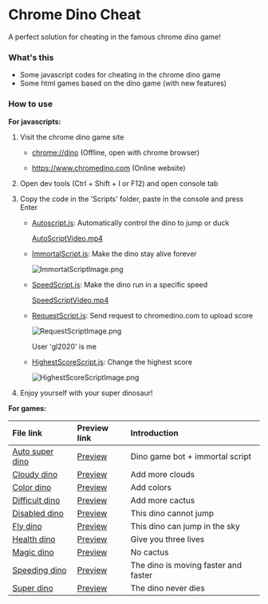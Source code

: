 # Chrome Dino Cheat

A perfect solution for cheating in the famous chrome dino game! 

### What's this

- Some javascript codes for cheating in the chrome dino game
- Some html games based on the dino game (with new features)

### How to use

<b>For javascripts: </b>

1. Visit the chrome dino game site

    - <chrome://dino> (Offline, open with chrome browser)

    - <https://www.chromedino.com> (Online website)

2. Open dev tools (Ctrl + Shift + I or F12) and open console tab

3. Copy the code in the 'Scripts' folder, paste in the console and press Enter

    - [Autoscript.js](https://github.com/georgel2020/ChromeDinoScript/blob/main/Scripts/AutoScript.js): Automatically control the dino to jump or duck

        [AutoScriptVideo.mp4](https://github.com/georgel2020/ChromeDinoScript/blob/main/Resources/AutoScriptVideo.mp4)
    
    - [ImmortalScript.js](https://github.com/georgel2020/ChromeDinoScript/blob/main/Scripts/ImmortalScript.js): Make the dino stay alive forever

        ![ImmortalScriptImage.png](https://user-images.githubusercontent.com/86717650/191897818-332f5e81-41fb-43f3-89b1-1bcf1ea81cff.png)

    - [SpeedScript.js](https://github.com/georgel2020/ChromeDinoScript/blob/main/Scripts/SpeedScript.js): Make the dino run in a specific speed

        [SpeedScriptVideo.mp4](https://github.com/georgel2020/ChromeDinoScript/blob/main/Resources/SpeedScriptVideo.mp4)
    
    - [RequestScript.js](https://github.com/georgel2020/ChromeDinoScript/blob/main/Scripts/RequestScript.js): Send request to chromedino.com to upload score

        ![RequestScriptImage.png](https://user-images.githubusercontent.com/86717650/191897448-70f2f406-e599-4137-8008-fb3b54ff0c8e.png)
        
        User 'gl2020' is me
    
    - [HighestScoreScript.js](https://github.com/georgel2020/ChromeDinoScript/blob/main/Scripts/HighestScoreScript.js): Change the highest score

        ![HighestScoreScriptImage.png](https://user-images.githubusercontent.com/86717650/191897154-7b77074c-bc2e-4e0c-a166-664e8fe794d1.png)

4. Enjoy yourself with your super dinosaur! 

<b>For games: </b>

|File link|Preview link|Introduction|
|:---|:---|:---|
|[Auto super dino](https://github.com/georgel2020/ChromeDinoScript/blob/main/Games/Auto%20super%20dino.html)|[Preview](https://htmlpreview.github.io/?https://github.com/georgel2020/ChromeDinoScript/blob/main/Games/Auto%20super%20dino.html)|Dino game bot + immortal script|
|[Cloudy dino](https://github.com/georgel2020/ChromeDinoScript/blob/main/Games/Cloudy%20dino.html)|[Preview](https://htmlpreview.github.io/?https://github.com/georgel2020/ChromeDinoScript/blob/main/Games/Cloudy%20dino.html)|Add more clouds|
|[Color dino](https://github.com/georgel2020/ChromeDinoScript/blob/main/Games/Color%20dino.html)|[Preview](https://htmlpreview.github.io/?https://github.com/georgel2020/ChromeDinoScript/blob/main/Games/Color%20dino.html)|Add colors|
|[Difficult dino](https://github.com/georgel2020/ChromeDinoScript/blob/main/Games/Difficult%20dino.html)|[Preview](https://htmlpreview.github.io/?https://github.com/georgel2020/ChromeDinoScript/blob/main/Games/Difficult%20dino.html)|Add more cactus|
|[Disabled dino](https://github.com/georgel2020/ChromeDinoScript/blob/main/Games/Disabled%20dino.html)|[Preview](https://htmlpreview.github.io/?https://github.com/georgel2020/ChromeDinoScript/blob/main/Games/Disabled%20dino.html)|This dino cannot jump|
|[Fly dino](https://github.com/georgel2020/ChromeDinoScript/blob/main/Games/Fly%20dino.html)|[Preview](https://htmlpreview.github.io/?https://github.com/georgel2020/ChromeDinoScript/blob/main/Games/Fly%20dino.html)|This dino can jump in the sky|
|[Health dino](https://github.com/georgel2020/ChromeDinoScript/blob/main/Games/Health%20dino.html)|[Preview](https://htmlpreview.github.io/?https://github.com/georgel2020/ChromeDinoScript/blob/main/Games/Health%20dino.html)|Give you three lives|
|[Magic dino](https://github.com/georgel2020/ChromeDinoScript/blob/main/Games/Magic%20dino.html)|[Preview](https://htmlpreview.github.io/?https://github.com/georgel2020/ChromeDinoScript/blob/main/Games/Magic%20dino.html)|No cactus|
|[Speeding dino](https://github.com/georgel2020/ChromeDinoScript/blob/main/Games/Speeding%20dino.html)|[Preview](https://htmlpreview.github.io/?https://github.com/georgel2020/ChromeDinoScript/blob/main/Games/Speeding%20dino.html)|The dino is moving faster and faster|
|[Super dino](https://github.com/georgel2020/ChromeDinoScript/blob/main/Games/Super%20dino.html)|[Preview](https://htmlpreview.github.io/?https://github.com/georgel2020/ChromeDinoScript/blob/main/Games/Super%20dino.html)|The dino never dies|
